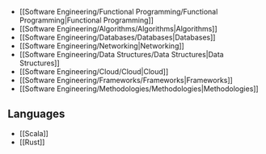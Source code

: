 
- [[Software Engineering/Functional Programming/Functional Programming|Functional Programming]]
- [[Software Engineering/Algorithms/Algorithms|Algorithms]]
- [[Software Engineering/Databases/Databases|Databases]]
- [[Software Engineering/Networking|Networking]]
- [[Software Engineering/Data Structures/Data Structures|Data Structures]]
- [[Software Engineering/Cloud/Cloud|Cloud]]
- [[Software Engineering/Frameworks/Frameworks|Frameworks]]
- [[Software Engineering/Methodologies/Methodologies|Methodologies]]

## Languages

- [[Scala]]
- [[Rust]]
